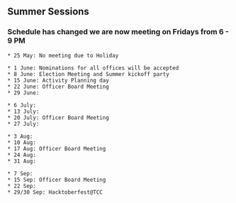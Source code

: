 ## Summer Sessions
### **Schedule has changed** we are now meeting on Fridays from 6 - 9 PM

```
* 25 May: No meeting due to Holiday

* 1 June: Nominations for all offices will be accepted
* 8 June: Election Meeting and Summer kickoff party
* 15 June: Activity Planning day
* 22 June: Officer Board Meeting
* 29 June:

* 6 July:
* 13 July:
* 20 July: Officer Board Meeting
* 27 July:

* 3 Aug:
* 10 Aug:
* 17 Aug: Officer Board Meeting
* 24 Aug:
* 31 Aug:

* 7 Sep:
* 15 Sep: Officer Board Meeting
* 22 Sep:
* 29/30 Sep: Hacktoberfest@TCC
```
